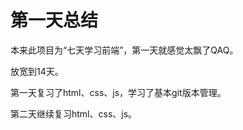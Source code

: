 # 第一天总结

本来此项目为“七天学习前端”，第一天就感觉太飘了QAQ。

放宽到14天。

第一天复习了html、css、js，学习了基本git版本管理。

第二天继续复习html、css、js。